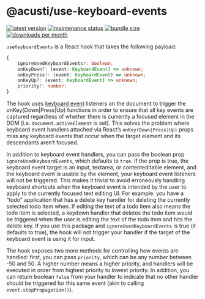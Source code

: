# @acusti/use-keyboard-events

[![latest version](https://img.shields.io/npm/v/@acusti/use-keyboard-events?style=for-the-badge)](https://www.npmjs.com/package/@acusti/use-keyboard-events)
[![maintenance status](https://img.shields.io/npms-io/maintenance-score/@acusti/use-keyboard-events?style=for-the-badge)](https://npms.io/search?q=%40acusti%2Fuse-keyboard-events)
[![bundle size](https://img.shields.io/bundlephobia/minzip/@acusti/use-keyboard-events?style=for-the-badge)](https://bundlephobia.com/package/@acusti/use-keyboard-events)
[![downloads per month](https://img.shields.io/npm/dm/@acusti/use-keyboard-events?style=for-the-badge)](https://www.npmjs.com/package/@acusti/use-keyboard-events)

`useKeyboardEvents` is a React hook that takes the following payload:

```ts
{
    ignoreUsedKeyboardEvents?: boolean;
    onKeyDown?: (event: KeyboardEvent) => unknown;
    onKeyPress?: (event: KeyboardEvent) => unknown;
    onKeyUp?: (event: KeyboardEvent) => unknown;
    priority?: number;
}
```

The hook uses [keyboard event] listeners on the document to trigger the
onKey(Down|Press|Up) functions in order to ensure that all key events are
captured regardless of whether there is currently a focused element in the
DOM (i.e. `document.activeElement` is set). This solves the problem where
keyboard event handlers attached via React’s `onKey(Down|Press|Up)` props
miss any keyboard events that occur when the target element and its
descendants aren’t focused.

[keyboard event]:
    https://developer.mozilla.org/en-US/docs/Web/API/KeyboardEvent

In addition to keyboard event handlers, you can pass the boolean prop
`ignoreUsedKeyboardEvents`, which defaults to `true`. If the prop is true,
the keyboard event target is an input, textarea, or contenteditable
element, and the keyboard event is usable by the element, your keyboard
event listeners will not be triggered. This makes it trivial to avoid
erroneously handling keyboard shortcuts when the keyboard event is intended
by the user to apply to the currently focused text editing UI. For example:
you have a “todo” application that has a delete key handler for deleting
the currently selected todo item when. If editing the text of a todo item
also means the todo item is selected, a keydown handler that deletes the
todo item would be triggered when the user is editing the text of the todo
item and hits the delete key. If you use this package and
`ignoreUsedKeyboardEvents` is true (it defaults to true), the hook will not
trigger your handler if the target of the keyboard event is using it for
input.

The hook exposes two more methods for controlling how events are handled:
first, you can pass `priority`, which can be any number between -50 and 50.
A higher number means a higher priority, and handlers will be executed in
order from highest priority to lowest priority. In addition, you can return
boolean `false` from your handler to indicate that no other handler should
be triggered for this same event (akin to calling
`event.stopPropagation()`).
